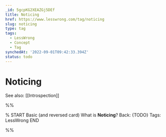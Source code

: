 ```yaml
---
_id: 5gcpKG2XEAZGj5DEf
title: Noticing
href: https://www.lesswrong.com/tag/noticing
slug: noticing
type: tag
tags:
  - LessWrong
  - Concept
  - Tag
synchedAt: '2022-09-01T09:42:33.394Z'
status: todo
---
```


# Noticing

See also: [[Introspection]]


%%

% START
Basic (and reversed card)
What is **Noticing**?
Back: {TODO}
Tags: LessWrong
END
<!--ID: 1663156986612-->


%%
	
